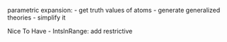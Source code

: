 parametric expansion:
    - get truth values of atoms
    - generate generalized theories
    - simplify it

Nice To Have
    - IntsInRange: add restrictive